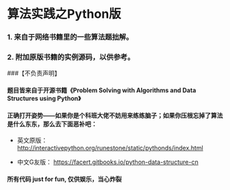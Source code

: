 # 算法实践之Python版

### 1. 来自于网络书籍里的一些算法题拙解。

### 2. 附加原版书籍的实例源码，以供参考。

###【不负责声明】

#### 题目皆来自于开源书籍《Problem Solving with Algorithms and Data Structures using Python》
#### 正确打开姿势——如果你是个科班大佬不妨用来练练脑子；如果你压根忘掉了算法是什么东东，那么去下面恶补吧：

 - 英文原版： http://interactivepython.org/runestone/static/pythonds/index.html
 
 - 中文G友版： https://facert.gitbooks.io/python-data-structure-cn
 
#### 所有代码 just for fun, 仅供娱乐，当心炸裂
